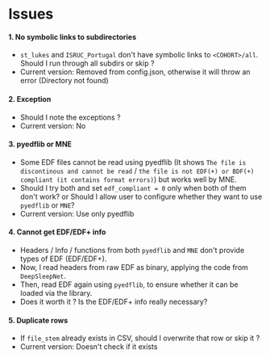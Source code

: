 # Issues
#### 1. No symbolic links to subdirectories
- `st_lukes` and `ISRUC_Portugal` don't have symbolic links to `<COHORT>/all`. Should I run through all subdirs or skip ? 
- Current version: Removed from config.json, otherwise it will throw an error (Directory not found)


#### 2. Exception
- Should I note the exceptions ?
- Current version: No


#### 3. pyedflib or MNE
- Some EDF files cannot be read using pyedflib (It shows `The file is discontinous and cannot be read` / `the file is not EDF(+) or BDF(+) compliant (it contains format errors)`) but works well by MNE.
- Should I try both and set `edf_compliant = 0` only when both of them don't work? or Should I allow user to configure whether they want to use `pyedflib` or `MNE`?
- Current version: Use only pyedflib


#### 4. Cannot get EDF/EDF+ info
- Headers / Info / functions from both `pyedflib` and `MNE` don't provide types of EDF (EDF/EDF+).
- Now, I read headers from raw EDF as binary, applying the code from `DeepSleepNet`.
- Then, read EDF again using `pyedflib`, to ensure whether it can be loaded via the library.
- Does it worth it ? Is the EDF/EDF+ info really necessary?


#### 5. Duplicate rows
- If `file_stem` already exists in CSV, should I overwrite that row or skip it ?
- Current version: Doesn't check if it exists
